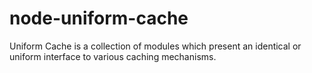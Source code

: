 node-uniform-cache
==================

Uniform Cache is a collection of modules which present an identical or uniform interface to various caching mechanisms.
